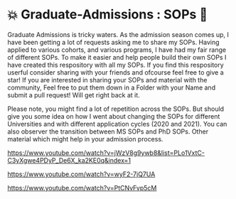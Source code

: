 # :boom: Graduate-Admissions : SOPs :orange_book:

Graduate Admissions is tricky waters. As the admission season comes up, I have been getting a lot of requests asking me to share my SOPs. Having applied to various cohorts, and various programs, I have had my fair range of different SOPs. To make it easier and help people build their own SOPs I have created this respository with all my SOPs. If you find this respository userful consider sharing with your friends and ofcourse feel free to give a star! If you are interested in sharing your SOPs and material with the community, Feel free to put them down in a Folder with your Name and submit a pull request! Will get right back at it.

Please note, you might find a lot of repetition across the SOPs. But should give you some idea on how I went about changing the SOPs for different Universities and with different application cycles (2020 and 2021). You can also observer the transition between MS SOPs and PhD SOPs. Other material which might help in your admission process.

https://www.youtube.com/watch?v=jWzV8g9ywb8&list=PLo1VxtC-C3yXgwe4PDyP_De6X_ka2KE0q&index=1

https://www.youtube.com/watch?v=wyF2-7jQ7UA

https://www.youtube.com/watch?v=PtCNvFvp5cM
